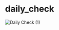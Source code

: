 # daily_check
![Daily Check (1)](https://github.com/obakekaiware/daily_check/assets/49265616/9087b8b7-30d5-4a20-a833-c28c7b11132e)
